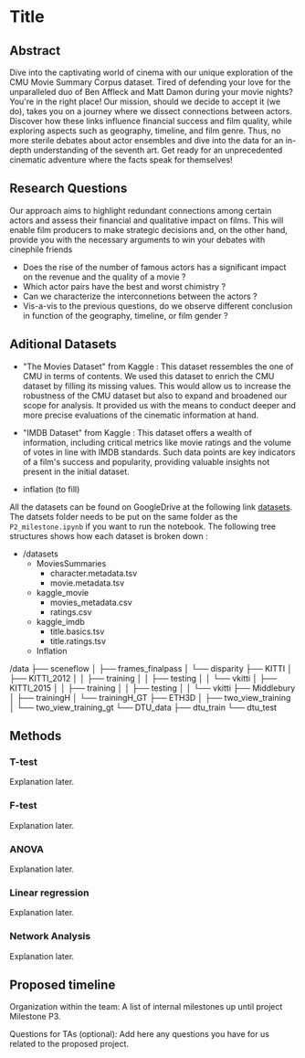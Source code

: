 # Title

## Abstract
Dive into the captivating world of cinema with our unique exploration of the CMU Movie Summary Corpus dataset. Tired of defending your love for the unparalleled duo of Ben Affleck and Matt Damon during your movie nights? You're in the right place! Our mission, should we decide to accept it (we do), takes you on a journey where we dissect connections between actors. Discover how these links influence financial success and film quality, while exploring aspects such as geography, timeline, and film genre. Thus, no more sterile debates about actor ensembles and dive into the data for an in-depth understanding of the seventh art. Get ready for an unprecedented cinematic adventure where the facts speak for themselves!

## Research Questions
Our approach aims to highlight redundant connections among certain actors and assess their financial and qualitative impact on films. This will enable film producers to make strategic decisions and, on the other hand, provide you with the necessary arguments to win your debates with cinephile friends

- Does the rise of the number of famous actors has a significant impact on the revenue and the quality of a movie ?
- Which actor pairs have the best and worst chimistry ?
- Can we characterize the interconnetions between the actors ?
- Vis-a-vis to the previous questions, do we observe different conclusion in function of the geography, timeline, or film gender ?

## Aditional Datasets
- "The Movies Dataset" from Kaggle : This dataset ressembles the one of CMU in terms of contents. We used this dataset to enrich the CMU dataset by filling its missing values. This would allow us to increase the robustness of the CMU dataset but also to expand and broadened our scope for analysis. It provided us with the means to conduct deeper and more precise evaluations of the cinematic information at hand.

- "IMDB Dataset" from Kaggle : This dataset offers a wealth of information, including critical metrics like movie ratings and the volume of votes in line with IMDB standards. Such data points are key indicators of a film's success and popularity, providing valuable insights not present in the initial dataset.

- inflation (to fill)


All the datasets can be found on GoogleDrive at the following link [datasets](https://drive.google.com/drive/folders/1kKqpqdOm1F45n19MyqXFOTy_DvmOtbOA). The datsets folder needs to be put on the same folder as the `P2_milestone.ipynb` if you want to run the notebook. The following tree structures shows how each dataset is broken down : 

- /datasets
  - MoviesSummaries
    - character.metadata.tsv
    - movie.metadata.tsv
  - kaggle_movie
    - movies_metadata.csv
    - ratings.csv
  - kaggle_imdb
    - title.basics.tsv
    - title.ratings.tsv
  - Inflation

/data
├── sceneflow
│ ├── frames_finalpass
│ └── disparity
├── KITTI
│ ├── KITTI_2012
│ │ ├── training
│ │ ├── testing
│ │ └── vkitti
│ ├── KITTI_2015
│ │ ├── training
│ │ ├── testing
│ │ └── vkitti
├── Middlebury
│ ├── trainingH
│ └── trainingH_GT
├── ETH3D
│ ├── two_view_training
│ └── two_view_training_gt
└── DTU_data
├── dtu_train
└── dtu_test
 





## Methods

### T-test
Explanation later.

### F-test
Explanation later.

### ANOVA
Explanation later.

### Linear regression
Explanation later.

### Network Analysis
Explanation later.

## Proposed timeline

Organization within the team: A list of internal milestones up until project Milestone P3.


Questions for TAs (optional): Add here any questions you have for us related to the proposed project.


